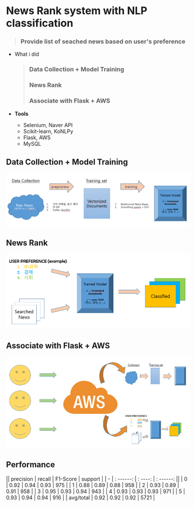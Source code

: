 # News Rank system with NLP classification
> ### Provide list of seached news based on user's preference

- What i did
	> ### Data Collection + Model Training
	> ### News Rank
	> ### Associate with Flask + AWS

- **Tools**
  - Selenium, Naver API
  - Scikit-learn, KoNLPy
  - Flask, AWS
  - MySQL

  
## Data Collection + Model Training

<img src='img/news_rec.png'>

## News Rank

<img src='img/news_rank.PNG'>

## Associate with Flask + AWS

<img src='img/news_aws.PNG'>

## Performance

|| precision | recall | F1-Score | support |
| - | : ------: | : ----: | : ------: ||
| 0   | 0.92 | 0.94 | 0.93 | 975 |
| 1   | 0.88 | 0.89 | 0.88 | 958 |
| 2 | 0.93 | 0.89 | 0.91 | 958 |
| 3 | 0.95 | 0.93 | 0.94 | 943 |
| 4 | 0.93 | 0.93 | 0.93 | 971 |
| 5 | 0.93 | 0.94 | 0.94 | 916 |
| avg/total | 0.92 | 0.92 | 0.92 | 5721 |

